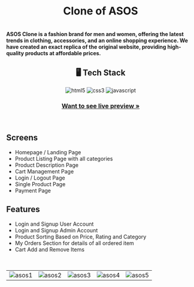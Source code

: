 <h1 align="center">Clone of ASOS</h1>
<br />
<strong>ASOS Clone is a fashion brand for men and women, offering the latest trends in clothing, accessories, and an online shopping experience. We have created an exact replica of the original website, providing high-quality products at affordable prices.</strong>

<h2 align="center">🖥️ Tech Stack</h2>


<!-- <h4 align="center">Frontend:</h4> -->

<p align="center">
  <img src="https://img.shields.io/badge/HTML5-E34F26?style=for-the-badge&logo=html5&logoColor=white" alt="html5" />
  <img src="https://img.shields.io/badge/CSS3-1572B6?style=for-the-badge&logo=css3&logoColor=white" alt="css3" />
    <img src="https://img.shields.io/badge/JavaScript-323330?style=for-the-badge&logo=javascript&logoColor=F7DF1E" alt="javascript" />
</p>

<h3 align="center"><a href="https://661b977a078ce8eddc69ada8--preeminent-pavlova-0a051b.netlify.app/"><strong>Want to see live preview »</strong></a></h3>
<br />

## Screens 
- Homepage / Landing Page
- Product Listing Page with all categories
- Product Description Page
- Cart Management Page
- Login / Logout Page
- Single Product Page
- Payment Page


##  Features
- Login and Signup User Account
- Login and Signup Admin Account
- Product Sorting Based on Price, Rating and Category
- My Orders Section for details of all ordered item
- Cart Add and Remove Items 

<br />


<table>
  <tr>
    <td><img src="https://i.ibb.co/7pjsF8J/asos1.png" alt="asos1" border="0"></td>
    <td><img src="https://i.ibb.co/rFpfpg2/asos2.png" alt="asos2" border="0"></td>
    <td><img src="https://i.ibb.co/tPSggsm/asos3.png" alt="asos3" border="0"></td>
    <td><img src="https://i.ibb.co/444YDHJ/asos4.png" alt="asos4" border="0"></td>
    <td><img src="https://i.ibb.co/svPsgr7/asos5.png" alt="asos5" border="0"></td>
  </tr>
  <tr>
   
  </tr>
  <tr>
   
   
  </tr>
  <tr>
  
  </tr>
   <tr>
  
  </tr>
  <tr>
   
  </tr>

</table>

<br />



